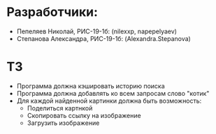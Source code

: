 # Разработчики:
- Пепеляев Николай, РИС-19-1б: (nilexxp, napepelyaev)
- Степанова Александра, РИС-19-1б: (Alexandra.Stepanova)

# ТЗ
- Программа должна кэшировать историю поиска
- Программа должна добавлять ко всем запросам слово "котик"
- Для каждой найденной картинки должна быть возможность:
  - Поделиться картнкой
  - Скопировать ссылку на изображение
  - Загрузить изображение
